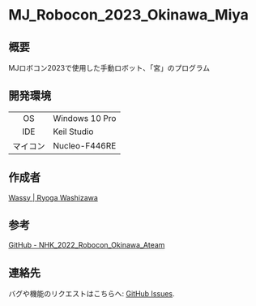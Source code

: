 # MJ_Robocon_2023_Okinawa_Miya
## 概要
MJロボコン2023で使用した手動ロボット、「宮」のプログラム

## 開発環境
|        ||
|  :-:   | ----- |
| OS     | Windows 10 Pro |
| IDE    | Keil Studio |
| マイコン | Nucleo-F446RE |

## 作成者
[Wassy | Ryoga Washizawa](https://github.com/wassy310)

## 参考
[GitHub - NHK_2022_Robocon_Okinawa_Ateam](https://github.com/ByakkoMatsumiya/NHK_2022_Robocon_Okinawa_Ateam)

## 連絡先
バグや機能のリクエストはこちらへ: [GitHub Issues](https://github.com/wassy310/MJ_Robocon_2023_Okinawa/issues).
